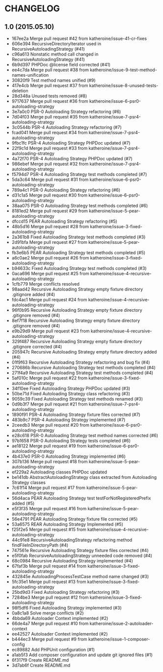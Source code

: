 CHANGELOG
=========

## 1.0 (2015.05.10)

* 167ee2a Merge pull request #42 from katheroine/issue-41-cr-fixes
* 606e394 RecursiveDirectoryIterator used in RecursiveAutoloadingStrategy (#41)
* c96a613 Nonstatic method call changed in RecursiveAutoloadingStrategy (#41)
* 6b9d397 PHPDoc @license field corrected (#41)
* ee4c7da Merge pull request #38 from katheroine/issue-9-test-method-names-unification
* 30820f9 Test method names unified (#9)
* 417e4cb Merge pull request #37 from katheroine/issue-8-unused-tests-deletion
* 28d348a Unused tests removed (#8)
* 9717637 Merge pull request #36 from katheroine/issue-6-psr0-autoloading-strategy
* 3e7a0c0 PSR-0 Autoloading Strategy refactoring (#6)
* 7d04f03 Merge pull request #35 from katheroine/issue-7-psr4-autoloading-strategy
* 3c0544b PSR-4 Autoloading Strategy refactoring (#7)
* fcad041 Merge pull request #34 from katheroine/issue-7-psr4-autoloading-strategy
* 9fbc1fc PSR-4 Autoloading Strategy PHPDoc updated (#7)
* 22f9c1d Merge pull request #33 from katheroine/issue-7-psr4-autoloading-strategy
* 4a72f70 PSR-4 Autoloading Strategy PHPDoc updated (#7)
* 986ebef Merge pull request #32 from katheroine/issue-7-psr4-autoloading-strategy
* f5794d7 PSR-4 Autoloading Strategy test methods completed (#7)
* 5da3c64 Merge pull request #31 from katheroine/issue-6-psr0-autoloading-strategy
* 789a4c1 PSR-0 Autoloading Strategy refactoring (#6)
* d31c1a5 Merge pull request #30 from katheroine/issue-6-psr0-autoloading-strategy
* 38aa075 PSR-0 Autoloading Strategy test methods completed (#6)
* 8181ed2 Merge pull request #29 from katheroine/issue-5-pear-autoloading-strategy
* dfccd15 PEAR Autoloading Strategy refactoring (#5)
* 48b5d16 Merge pull request #28 from katheroine/issue-3-fixed-autoloading-strategy
* 2a361b8 Fixed Autoloading Strategy test methods completed (#3)
* 2d91bfa Merge pull request #27 from katheroine/issue-5-pear-autoloading-strategy
* fb3e6b5 PEAR Autoloading Strategy test methods completed (#5)
* a6c0ae2 Merge pull request #26 from katheroine/issue-3-fixed-autoloading-strategy
* b94633c Fixed Autoloading Strategy test methods completed (#3)
* 0aca696 Merge pull request #25 from katheroine/issue-4-recursive-autoloading-strategy
* 1cfb779 Merge conflicts resolved
* 98aad42 Recursive Autoloading Strategy empty fixture directory .gitignore added (#4)
* fdc4ac1 Merge pull request #24 from katheroine/issue-4-recursive-autoloading-strategy
* 96f0b95 Recursive Autoloading Strategy empty fixture directory .gitignore removed (#4)
* 8ef7f18 Recursive Autoloading Strategy empty fixture directory .gitignore removed (#4)
* e9b29d9 Merge pull request #23 from katheroine/issue-4-recursive-autoloading-strategy
* 329f487 Recursive Autoloading Strategy empty fixture directory .gitignore corrected (#4)
* 205947c Recursive Autoloading Strategy empty fixture directory added (#4)
* 01f9f63 Recursive Autoloading Strategy refactoring and bug fix (#4)
* 270686b Recursive Autoloading Strategy test methods completed (#4)
* 271f4a9 Recursive Autoloading Strategy test methods completed (#4)
* 5af010c Merge pull request #22 from katheroine/issue-3-fixed-autoloading-strategy
* 34f10ee Fixed Autoloading Strategy PHPDoc updated (#3)
* 50be71d Fixed Autoloading Strategy class refactoring (#3)
* 9059c39 Fixed Autoloading Strategy test methods renamed (#3)
* 0d9b3f7 Merge pull request #21 from katheroine/issue-7-psr4-autoloading-strategy
* 1890f91 PSR-4 Autoloading Strategy fixture files corrected (#7)
* 483b9c7 PSR-4 Autoloading Strategy implemented (#7)
* 2ceedb3 Merge pull request #20 from katheroine/issue-6-psr0-autoloading-strategy
* e28c618 PSR-0 Autoloading Strategy test method names corrected (#6)
* 97b1658 PSR-0 Autoloading Strategy tests completed (#6)
* ae18122 Merge pull request #19 from katheroine/issue-6-psr0-autoloading-strategy
* 4b437e0 PSR-0 Autoloading Strategy implemented (#6)
* 307b136 Merge pull request #18 from katheroine/issue-5-pear-autoloading-strategy
* ef229a2 Autoloading classes PHPDoc updated
* be141db AbstractAutoloadingStrategy class extracted from Autoloading Strategy classes
* 7c61f14 Merge pull request #17 from katheroine/issue-5-pear-autoloading-strategy
* 56d4aca PEAR Autoloading Strategy test testForNotRegisteredPrefix added (#5)
* e5f3f35 Merge pull request #16 from katheroine/issue-5-pear-autoloading-strategy
* 56e4791 PEAR Autoloading Strategy fixture file corrected (#5)
* 53a6575 REAR Autoloading Strategy Implemented (#5)
* f25f2e5 Merge pull request #15 from katheroine/issue-4-recursive-autoloading-strategy
* 44c91e8 RecursiveAutoloadingStrategy refactoring method findFileInDirectoryPath (#4)
* 747561e Recursive Autoloading Strategy fixture files corrected (#4)
* e5f0fab RecursiveAutoloadingStrategy unneeded code removed (#4)
* 68c0984 Recursive Autoloading Strategy implemented (#4)
* 67faf3b Merge pull request #14 from katheroine/issue-3-fixed-autoloading-strategy
* 432845e AutoloadingProcessTestCase method name changed (#3)
* 5fc35e1 Merge pull request #13 from katheroine/issue-3-fixed-autoloading-strategy
* 25bd9d3 Fixed Autoloading Strategy refactoring (#3)
* 7284be3 Merge pull request #12 from katheroine/issue-3-fixed-autoloading-strategy
* 98f5df6 Fixed Autoloading Strategy implemented (#3)
* 0a8c1a8 Solve merge conflicts (#2)
* 4bbda69 Autoloader Context implemented (#2)
* 66de4a7 Merge pull request #10 from katheroine/issue-2-autoloader-context
* ee42527 Autoloader Context implemented (#2)
* b444ec3 Merge pull request #9 from katheroine/issue-1-composer-config
* ec89882 Add PHPUnit configuration (#1)
* a1ab5f3 Add composer configuration and update git ignored files (#1)
* 6f317f9 Create README.md
* 3d7ab6f Create README.md



